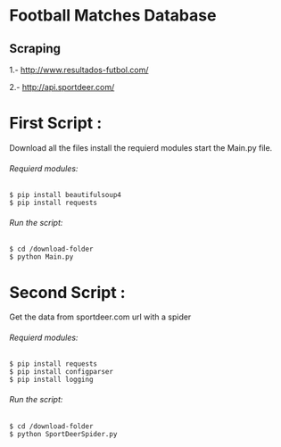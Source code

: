# Football Matches Database

## Scraping

1.- http://www.resultados-futbol.com/

2.- http://api.sportdeer.com/


# First Script :
Download all the files install the requierd modules start the Main.py file.
###### Requierd modules:
```ssh
$ pip install beautifulsoup4
$ pip install requests
```
###### Run the script:
```ssh
$ cd /download-folder
$ python Main.py
```

# Second Script :
Get the data from sportdeer.com url with a spider
###### Requierd modules:
```ssh
$ pip install requests
$ pip install configparser
$ pip install logging
```
###### Run the script:
```ssh
$ cd /download-folder
$ python SportDeerSpider.py
```
